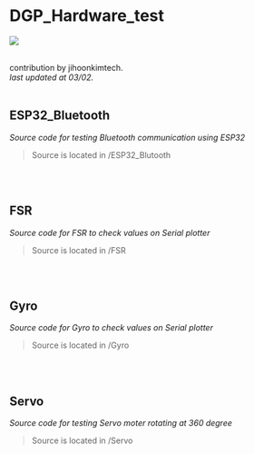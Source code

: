 # DGP_Hardware_test
 <img src="https://img.shields.io/badge/Arduino-20B2AA?style=for-the-badge&logo=Arduino&logoColor=white">
<br/><br/>

contribution by jihoonkimtech. <br/>
*last updated at 03/02.*
<br/><br/>

## ESP32_Bluetooth
*Source code for testing Bluetooth communication using ESP32*
> Source is located in /ESP32_Blutooth

<br/><br/>

## FSR
*Source code for FSR to check values on Serial plotter*
> Source is located in /FSR

<br/><br/>

## Gyro
*Source code for Gyro to check values on Serial plotter*
> Source is located in /Gyro

<br/><br/>

## Servo
*Source code for testing Servo moter rotating at 360 degree*
> Source is located in /Servo

<br/><br/>